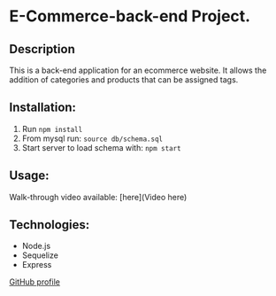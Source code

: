# E-Commerce-back-end Project.


## Description

This is a back-end application for an ecommerce website. It allows the addition of categories and products that can be assigned tags.



## Installation: 
1. Run `npm install`
2. From mysql run: `source db/schema.sql` 
3. Start server to load schema with: `npm start`


## Usage:
Walk-through video available: [here](Video here)


## Technologies:

* Node.js
* Sequelize
* Express

 [GitHub profile](https://github.com/EinsteinDG)